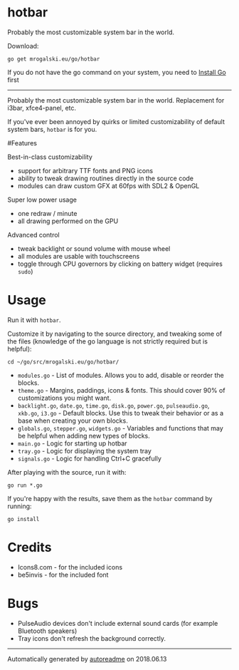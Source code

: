 # hotbar
Probably the most customizable system bar in the world.

Download:
```shell
go get mrogalski.eu/go/hotbar
```

If you do not have the go command on your system, you need to [Install Go](http://golang.org/doc/install) first

* * *
Probably the most customizable system bar in the world. Replacement for i3bar, xfce4-panel, etc.

If you've ever been annoyed by quirks or limited customizability of default system bars, `hotbar` is for you.

#Features

Best-in-class customizability
* support for arbitrary TTF fonts and PNG icons
* ability to tweak drawing routines directly in the source code
* modules can draw custom GFX at 60fps with SDL2 & OpenGL

Super low power usage
* one redraw / minute
* all drawing performed on the GPU

Advanced control
* tweak backlight or sound volume with mouse wheel
* all modules are usable with touchscreens
* toggle through CPU governors by clicking on battery widget (requires `sudo`)

# Usage
Run it with `hotbar`.

Customize it by navigating to the source directory, and tweaking some of the files (knowledge of the go language is not strictly required but is helpful):

```
cd ~/go/src/mrogalski.eu/go/hotbar/
```

* `modules.go` - List of modules. Allows you to add, disable or reorder the blocks.
* `theme.go` - Margins, paddings, icons & fonts. This should cover 90% of customizations you might want.
* `backlight.go`, `date.go`, `time.go`, `disk.go`, `power.go`, `pulseaudio.go`, `xkb.go`, `i3.go` - Default blocks. Use this to tweak their behavior or as a base when creating your own blocks.
* `globals.go`, `stepper.go`, `widgets.go` - Variables and functions that may be helpful when adding new types of blocks.
* `main.go` - Logic for starting up hotbar
* `tray.go` - Logic for displaying the system tray
* `signals.go` - Logic for handling Ctrl+C gracefully

After playing with the source, run it with:

```
go run *.go
```

If you're happy with the results, save them as the `hotbar` command by running:

```
go install
```

# Credits
* Icons8.com - for the included icons
* be5invis - for the included font



# Bugs
* PulseAudio devices don't include external sound cards (for example Bluetooth speakers)
* Tray icons don't refresh the background correctly.


* * *
Automatically generated by [autoreadme](https://github.com/jimmyfrasche/autoreadme) on 2018.06.13
